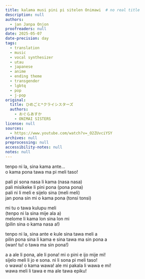 ```yaml
---
title: kalama musi pini pi sitelen Onimawi  # no real title
description: null
authors:
  - jan Janpa Onjon
proofreaders: null
date: 2025-05-07
date-precision: day
tags:
  - translation
  - music
  - vocal synthesizer
  - utau
  - japanese
  - anime
  - ending theme
  - transgender
  - lgbtq
  - pop
  - j-pop
original:
  title: ひめごと*クライシスターズ
  authors:
    - おぐらあすか
    - ONIMAI SISTERS
license: null
sources:
  - https://www.youtube.com/watch?v=_O2ZUvciYSY
archives: null
preprocessing: null
accessibility-notes: null
notes: null
---
```


tenpo ni la, sina kama ante...  \
o kama pona tawa ma pi meli taso!

pali pi sona nasa li kama (nasa nasa)  \
pali misikeke li pini pona (pona pona)  \
pali ni li meli e sijelo sina (meli meli)  \
jan pona sin mi o kama pona (tonsi tonsi)

mi tu o tawa kulupu meli  \
(tenpo ni la sina mije ala a)  \
melome li kama lon sina lon mi  \
(pilin sina o kama nasa a!)

tenpo ni la, sina ante e kule sina tawa meli a  \
pilin pona sina li kama e sina tawa ma sin pona a  \
(wan! tu! o tawa ma sin pona!)

a a ale li pona, ale li pona! mi o pini e ijo mije mi!  \
sijelo meli li jo e sona. ni li sona pi meli taso!  \
o wawa! o kama wawa! ale mi pakala li wawa e mi!  \
wawa meli li tawa e ma ale tawa epiku!
